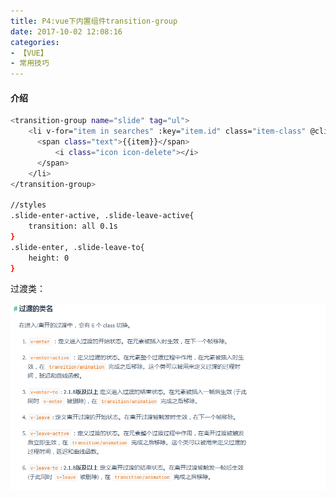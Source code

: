```yaml
---
title: P4:vue下内置组件transition-group
date: 2017-10-02 12:08:16
categories:
- 【VUE】
- 常用技巧
---
```



#### 介绍

<!--more-->

```bash
<transition-group name="slide" tag="ul">
    <li v-for="item in searches" :key="item.id" class="item-class" @click="selectItem(item)" >
      <span class="text">{{item}}</span>
          <i class="icon icon-delete"></i>
      </span>
    </li>
</transition-group>

//styles
.slide-enter-active, .slide-leave-active{
    transition: all 0.1s
}
.slide-enter, .slide-leave-to{
    height: 0
}
```

过渡类：

![](/assets/vue/4.png)







